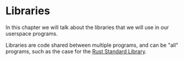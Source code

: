 # Libraries

In this chapter we will talk about the libraries that we will use in our userspace programs.

Libraries are code shared between multiple programs, and can be "all" programs, such as the case for the [Rust Standard Library](./rust_std.md).

